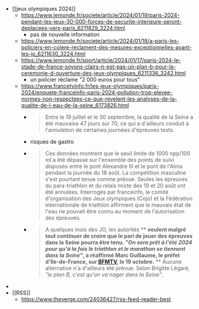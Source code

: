 - [[jeux olympiques 2024]]
	- https://www.lemonde.fr/societe/article/2024/01/19/paris-2024-pendant-les-jeux-30-000-forces-de-securite-interieure-seront-deplacees-vers-paris_6211829_3224.html
		- pas de nouvelle information
	- https://www.lemonde.fr/societe/article/2024/01/18/a-paris-les-policiers-en-colere-reclament-des-mesures-exceptionnelles-avant-les-jo_6211630_3224.html
	- https://www.lemonde.fr/sport/article/2024/01/17/paris-2024-le-stade-de-france-soyons-clairs-n-est-pas-un-plan-b-pour-la-ceremonie-d-ouverture-des-jeux-olympiques_6211336_3242.html
		- un policier réclame "2 000 euros pour tous"
	- https://www.francetvinfo.fr/les-jeux-olympiques/paris-2024/enquete-franceinfo-paris-2024-pollution-trop-elevee-normes-non-respectees-ce-que-revelent-les-analyses-de-la-qualite-de-l-eau-de-la-seine_6173826.html
		- > Entre le 19 juillet et le 30 septembre, la qualité de la Seine a été 
		  mauvaise 47 jours sur 70, ce qui a d'ailleurs conduit à l'annulation de certaines journées d'épreuves tests.
		- risques de gastro
		- > Ces données montrent que le seuil limite de 1000 npp/100 ml a été 
		  dépassé sur l'ensemble des points de suivi disposés entre le pont 
		  Alexandre III et le pont de l'Alma pendant la journée du 18 août. La 
		  compétition masculine s'est pourtant tenue comme prévue. Seules les 
		  épreuves du para-triathlon et du relais mixte des 19 et 20 août ont été annulées. Interrogés par franceinfo, le comité d'organisation des Jeux olympiques (Cojo) et la Fédération internationale de triathlon affirment que le mauvais état de l'eau ne pouvait être connu au moment de l'autorisation des épreuves.
		- > A quelques mois des JO, les autorités ** **veulent malgré tout continuer de croire que le pari de jouer des épreuves dans la Seine pourra être tenu. *"On sera prêt à l'été 2024 pour qu'à la fois le triathlon et le marathon se tiennent dans la Seine"*, a réaffirmé Marc Guillaume, le préfet d'Ile-de-France, sur [BFMTV](https://www.bfmtv.com/paris/replay-emissions/capitale-2020/jo-2024-nous-serons-prets-l-ete-prochain-assure-le-prefet-de-la-region-ile-de-france_VN-202310190858.html), le 19 octobre.** ** Aucune alternative n'a d'ailleurs été prévue. Selon Brigitte Légaré, *"le plan B, c'est qu'on va nager dans la Seine"*.
-
- [[RSS]]
	- https://www.theverge.com/24036427/rss-feed-reader-best